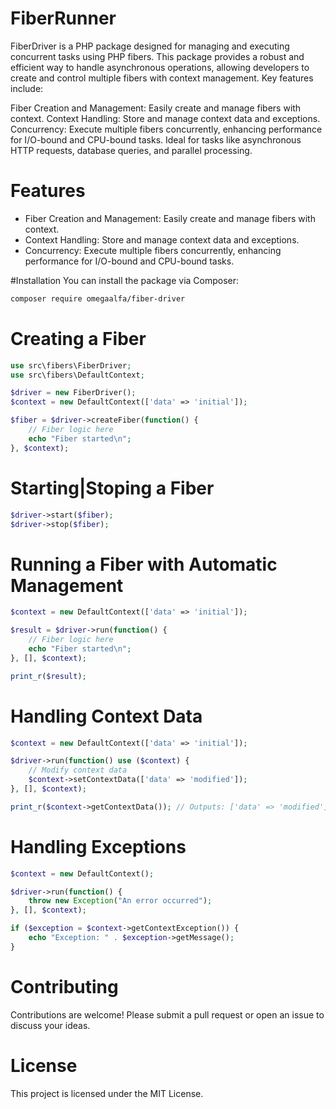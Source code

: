 # FiberRunner
FiberDriver is a PHP package designed for managing and executing concurrent tasks using PHP fibers. This package provides a robust and efficient way to handle asynchronous operations, allowing developers to create and control multiple fibers with context management. Key features include:

Fiber Creation and Management: Easily create and manage fibers with context.
Context Handling: Store and manage context data and exceptions.
Concurrency: Execute multiple fibers concurrently, enhancing performance for I/O-bound and CPU-bound tasks.
Ideal for tasks like asynchronous HTTP requests, database queries, and parallel processing.

# Features
- Fiber Creation and Management: Easily create and manage fibers with context.
- Context Handling: Store and manage context data and exceptions.
- Concurrency: Execute multiple fibers concurrently, enhancing performance for I/O-bound and CPU-bound tasks.

#Installation
You can install the package via Composer:
```bash
composer require omegaalfa/fiber-driver
```

# Creating a Fiber
```php
use src\fibers\FiberDriver;
use src\fibers\DefaultContext;

$driver = new FiberDriver();
$context = new DefaultContext(['data' => 'initial']);

$fiber = $driver->createFiber(function() {
    // Fiber logic here
    echo "Fiber started\n";
}, $context);

```

# Starting|Stoping a Fiber
```php
$driver->start($fiber);
$driver->stop($fiber);

```

# Running a Fiber with Automatic Management
```php
$context = new DefaultContext(['data' => 'initial']);

$result = $driver->run(function() {
    // Fiber logic here
    echo "Fiber started\n";
}, [], $context);

print_r($result);

```

# Handling Context Data
```php
$context = new DefaultContext(['data' => 'initial']);

$driver->run(function() use ($context) {
    // Modify context data
    $context->setContextData(['data' => 'modified']);
}, [], $context);

print_r($context->getContextData()); // Outputs: ['data' => 'modified']

```

# Handling Exceptions

```php
$context = new DefaultContext();

$driver->run(function() {
    throw new Exception("An error occurred");
}, [], $context);

if ($exception = $context->getContextException()) {
    echo "Exception: " . $exception->getMessage();
}

```


# Contributing
Contributions are welcome! Please submit a pull request or open an issue to discuss your ideas.

# License
This project is licensed under the MIT License.
